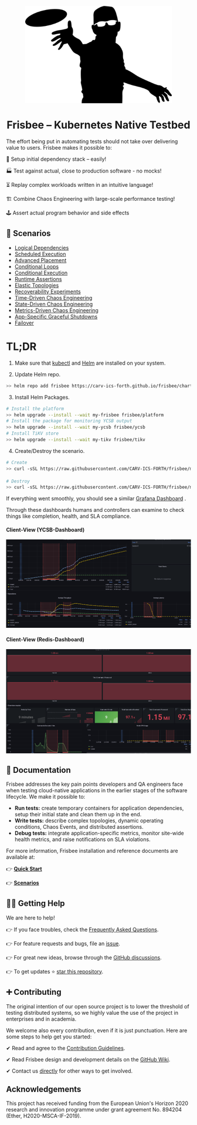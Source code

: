 <div align="center">
    <a href="https://www.vectorstock.com/royalty-free-vector/disc-golf-frisbee-eps-vector-25179185">
        <img src="docs/images/logo.jpg" width="400">
    </a>
</div>

# <div align="center">Frisbee – Kubernetes Native Testbed</div>

The effort being put in automating tests should not take over delivering value to users. Frisbee makes it possible to:

🎁 Setup initial dependency stack – easily!

🏭 Test against actual, close to production software - no mocks!

⏳ Replay complex workloads written in an intuitive language!

🏗️ Combine Chaos Engineering with large-scale performance testing!

🕹️ Assert actual program behavior and side effects


## :compass: Scenarios

* [Logical Dependencies](charts/iperf2/examples/0.server-client.yml)
* [Scheduled Execution](charts/iperf2/examples/1.scheduled-clients.yml)
* [Advanced Placement](charts/iperf2/examples/2.advanced-placement.yml )
* [Conditional Loops](charts/iperf2/examples/3.create-until.yml)
* [Conditional Execution](charts/iperf2/examples/4.create-when.yml)
* [Runtime Assertions](charts/iperf2/examples/5.assertions.yml )
* [Elastic Topologies](charts/iperf2/examples/6.deletions.yml )
* [Recoverability Experiments](charts/iperf2/examples/7.failure-toleration.yml )
* [Time-Driven Chaos Engineering](charts/iperf2/examples/8.time-driven-partition.yml )
* [State-Driven Chaos Engineering](charts/iperf2/examples/9.state-driven-partition.yml)
* [Metrics-Driven Chaos Engineering](charts/iperf2/examples/10.metrics-driven-partition.yml)
* [App-Specific Graceful Shutdowns](charts/cockroachdb/examples/8.scaledown-stop.yml )
* [Failover](charts/redis/examples/10.availability-failover-single.yml )

# TL;DR

1. Make sure that [kubectl](https://kubernetes.io/docs/tasks/tools/install-kubectl-linux/)
and  [Helm](https://helm.sh/docs/intro/install/) are installed on your system.

2. Update Helm repo.

```bash
>> helm repo add frisbee https://carv-ics-forth.github.io/frisbee/charts
```

3. Install Helm Packages.

```bash
# Install the platform
>> helm upgrade --install --wait my-frisbee frisbee/platform
# Install the package for monitoring YCSB output
>> helm upgrade --install --wait my-ycsb frisbee/ycsb
# Install TiKV store
>> helm upgrade --install --wait my-tikv frisbee/tikv
```

4. Create/Destroy the scenario.

```bash
# Create
>> curl -sSL https://raw.githubusercontent.com/CARV-ICS-FORTH/frisbee/main/charts/tikv/examples/scenario.baseline.yml | kubectl -f - apply

# Destroy
>> curl -sSL https://raw.githubusercontent.com/CARV-ICS-FORTH/frisbee/main/charts/tikv/examples/scenario.baseline.yml | kubectl -f - delete --cascade=foreground
```

If everything went smoothly, you should see a
similar [Grafana Dashboard](http://grafana.localhost/d/R5y4AE8Mz/kubernetes-cluster-monitoring-via-prometheus?orgId=1&amp;from=now-15m&amp;to=now)
.

Through these dashboards humans and controllers can examine to check things like completion, health, and SLA compliance.

#### Client-View (YCSB-Dashboard)

![image-20211008230432961](docs/images/partitions.png)

#### Client-View (Redis-Dashboard)

![](docs/images/masterdashboard.png)

## 📙 Documentation

Frisbee addresses the key pain points developers and QA engineers face when testing cloud-native applications in the
earlier stages of the software lifecycle. We make it possible to:

* **Run tests:**  create temporary containers for application dependencies, setup their initial state and clean them up
in the end.
* **Write tests:** describe complex topologies, dynamic operating conditions, Chaos Events, and distributed assertions.
* **Debug tests:** integrate application-specific metrics, monitor site-wide health metrics, and raise notifications on
SLA violations.

For more information, Frisbee installation and reference documents are available at:

👉 **[Quick Start](docs/tutorial.md)**

👉 **[Scenarios](charts)**

## 🙋‍♂️ Getting Help

We are here to help!

👉 If you face troubles, check the [Frequently Asked Questions](https://frisbee.dev/faq).

👉 For feature requests and bugs, file an [issue](https://github.com/carv-ics-forth/frisbee/issues).

👉 For great new ideas, browse through the [GitHub discussions](https://github.com/carv-ics-forth/frisbee/discussions).

👉 To get updates ⭐️ [star this repository](https://github.com/carv-ics-forth/frisbee/stargazers).

## ➕ Contributing

The original intention of our open source project is to lower the threshold of testing distributed systems, so we highly
value the use of the project in enterprises and in academia.

We welcome also every contribution, even if it is just punctuation. Here are some steps to help get you started:

✔ Read and agree to the [Contribution Guidelines](docs/CONTRIBUTING.md).

✔ Read Frisbee design and development details on the [GitHub Wiki](https://github.com/carv-ics-forth/frisbee/wiki).

✔ Contact us [directly](fnikol@ics.forth.gr) for other ways to get involved.

## Acknowledgements

This project has received funding from the European Union's Horizon 2020 research and innovation programme under grant
agreement No. 894204 (Ether, H2020-MSCA-IF-2019).
